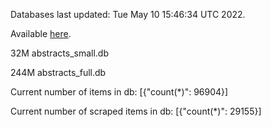 Databases last updated: Tue May 10 15:46:34 UTC 2022. 

Available [here](https://github.com/cbeauhilton/ash-db/releases).


32M	abstracts_small.db

244M	abstracts_full.db

Current number of items in db:
[{"count(*)": 96904}]

Current number of scraped items in db:
[{"count(*)": 29155}]
